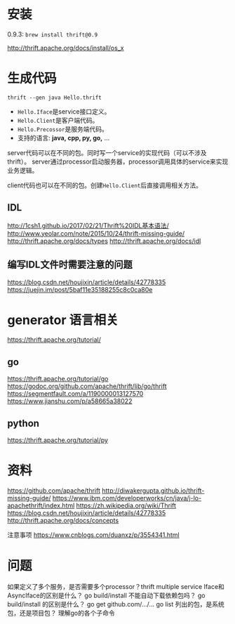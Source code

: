 # 安装

0.9.3: `brew install thrift@0.9`

http://thrift.apache.org/docs/install/os_x

# 生成代码

`thrift --gen java Hello.thrift`
* `Hello.Iface`是service接口定义。
* `Hello.Client`是客户端代码。
* `Hello.Precossor`是服务端代码。
* 支持的语言: **java, cpp, py, go,** ...

server代码可以在不同的包。同时写一个service的实现代码（可以不涉及thrift）。
server通过processor启动服务器，processor调用具体的service来实现业务逻辑。

client代码也可以在不同的包。创建`Hello.Client`后直接调用相关方法。

## IDL

http://1csh1.github.io/2017/02/21/Thrift%20IDL基本语法/
http://www.yeolar.com/note/2015/10/24/thrift-missing-guide/
http://thrift.apache.org/docs/types
http://thrift.apache.org/docs/idl

## 编写IDL文件时需要注意的问题

https://blog.csdn.net/houjixin/article/details/42778335
https://juejin.im/post/5baf11e35188255c8c0ca80e

# generator 语言相关

https://thrift.apache.org/tutorial/

## go

https://thrift.apache.org/tutorial/go
https://godoc.org/github.com/apache/thrift/lib/go/thrift
https://segmentfault.com/a/1190000013127570
https://www.jianshu.com/p/a58665a38022

## python

https://thrift.apache.org/tutorial/py

# 资料

https://github.com/apache/thrift
http://diwakergupta.github.io/thrift-missing-guide/
https://www.ibm.com/developerworks/cn/java/j-lo-apachethrift/index.html
https://zh.wikipedia.org/wiki/Thrift
https://blog.csdn.net/houjixin/article/details/42778335
http://thrift.apache.org/docs/concepts

注意事项
https://www.cnblogs.com/duanxz/p/3554341.html

# 问题

如果定义了多个服务，是否需要多个processor？thrift multiple service
Iface和AsyncIface的区别是什么？
go build/install 不能自动下载依赖包吗？
go build/install 的区别是什么？
go get github.com/.../...
go list 列出的包，是系统包，还是项目包？
理解go的各个子命令


